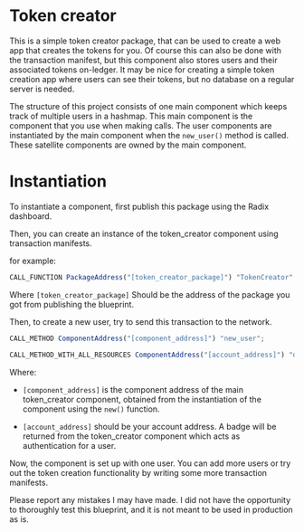# Token creator
This is a simple token creator package, that can be used to create a web app that creates the tokens for you. Of course this can also be done with the transaction manifest, but this component also stores users and their associated tokens on-ledger. It may be nice for creating a simple token creation app where users can see their tokens, but no database on a regular server is needed.

The structure of this project consists of one main component which keeps track of multiple users in a hashmap. This main component is the component that you use when making calls. The user components are instantiated by the main component when the `new_user()` method is called. These satellite components are owned by the main component.


# Instantiation
To instantiate a component, first publish this package using the Radix dashboard.

Then, you can create an instance of the token_creator component using transaction manifests.

for example:

```js
CALL_FUNCTION PackageAddress("[token_creator_package]") "TokenCreator" "new";
```

Where `[token_creator_package]` Should be the address of the package you got from publishing the blueprint.

Then, to create a new user, try to send this transaction to the network.

```js
CALL_METHOD ComponentAddress("[component_address]") "new_user";

CALL_METHOD_WITH_ALL_RESOURCES ComponentAddress("[account_address]") "deposit_batch";
```
Where: <br>
 * `[component_address]` is the component address of the main token_creator component, obtained from the instantiation of the component using the `new()` function.

 * `[account_address]` should be your account address. A badge will be returned from the token_creator component which acts as authentication for a user.

Now, the component is set up with one user. You can add more users or try out the token creation functionality by writing some more transaction manifests.

Please report any mistakes I may have made. I did not have the opportunity to thoroughly test this blueprint, and it is not meant to be used in production as is.